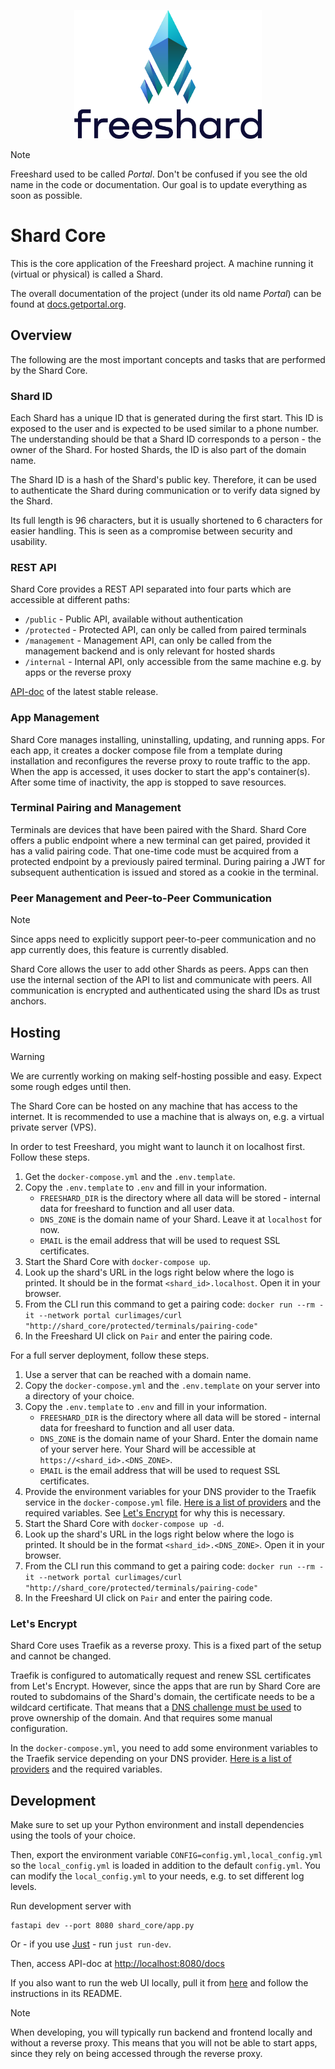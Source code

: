 <p align="center">
<picture>
    <source media="(prefers-color-scheme: dark)" srcset="readme/Freeshard_logo_for_dark.png">
    <source media="(prefers-color-scheme: light)" srcset="readme/Freeshard_logo_for_light.png">
    <img alt="Freeshard Logo" src="readme/Freeshard_logo_for_light.png" width="300">
</picture>
</p>

> [!NOTE]
> Freeshard used to be called _Portal_. Don't be confused if you see the old name in the code or documentation.
> Our goal is to update everything as soon as possible.

# Shard Core

This is the core application of the Freeshard project. A machine running it (virtual or physical) is called a Shard.

The overall documentation of the project (under its old name _Portal_) can be found at [docs.getportal.org](https://docs.getportal.org/).

## Overview

The following are the most important concepts and tasks that are performed by the Shard Core.

### Shard ID

Each Shard has a unique ID that is generated during the first start.
This ID is exposed to the user and is expected to be used similar to a phone number.
The understanding should be that a Shard ID corresponds to a person - the owner of the Shard.
For hosted Shards, the ID is also part of the domain name.

The Shard ID is a hash of the Shard's public key.
Therefore, it can be used to authenticate the Shard during communication or to verify data signed by the Shard.

Its full length is 96 characters, but it is usually shortened to 6 characters for easier handling.
This is seen as a compromise between security and usability.

### REST API

Shard Core provides a REST API separated into four parts which are accessible at different paths:

* `/public` - Public API, available without authentication
* `/protected` - Protected API, can only be called from paired terminals
* `/management` - Management API, can only be called from the management backend and is only relevant for hosted shards
* `/internal` - Internal API, only accessible from the same machine e.g. by apps or the reverse proxy

[API-doc](https://ptl.gitlab.io/portal_core/) of the latest stable release.

### App Management

Shard Core manages installing, uninstalling, updating, and running apps.
For each app, it creates a docker compose file from a template during installation and reconfigures the reverse proxy to route traffic to the app.
When the app is accessed, it uses docker to start the app's container(s).
After some time of inactivity, the app is stopped to save resources.

### Terminal Pairing and Management

Terminals are devices that have been paired with the Shard.
Shard Core offers a public endpoint where a new terminal can get paired, provided it has a valid pairing code.
That one-time code must be acquired from a protected endpoint by a previously paired terminal.
During pairing a JWT for subsequent authentication is issued and stored as a cookie in the terminal.

### Peer Management and Peer-to-Peer Communication

> [!NOTE]
> Since apps need to explicitly support peer-to-peer communication and no app currently does, this feature is currently disabled.

Shard Core allows the user to add other Shards as peers.
Apps can then use the internal section of the API to list and communicate with peers.
All communication is encrypted and authenticated using the shard IDs as trust anchors.

## Hosting

> [!WARNING]
> We are currently working on making self-hosting possible and easy.
> Expect some rough edges until then.

The Shard Core can be hosted on any machine that has access to the internet.
It is recommended to use a machine that is always on, e.g. a virtual private server (VPS).

In order to test Freeshard, you might want to launch it on localhost first. Follow these steps.

1. Get the `docker-compose.yml` and the `.env.template`.
2. Copy the `.env.template` to `.env` and fill in your information.
   - `FREESHARD_DIR` is the directory where all data will be stored - internal data for freeshard to function and all user data.
   - `DNS_ZONE` is the domain name of your Shard. Leave it at `localhost` for now.
   - `EMAIL` is the email address that will be used to request SSL certificates.
3. Start the Shard Core with `docker-compose up`.
4. Look up the shard's URL in the logs right below where the logo is printed. It should be in the format `<shard_id>.localhost`. Open it in your browser.
5. From the CLI run this command to get a pairing code: `docker run --rm -it --network portal curlimages/curl "http://shard_core/protected/terminals/pairing-code"`
6. In the Freeshard UI click on `Pair` and enter the pairing code.

For a full server deployment, follow these steps.

1. Use a server that can be reached with a domain name.
2. Copy the `docker-compose.yml` and the `.env.template` on your server into a directory of your choice.
2. Copy the `.env.template` to `.env` and fill in your information.
    - `FREESHARD_DIR` is the directory where all data will be stored - internal data for freeshard to function and all user data.
    - `DNS_ZONE` is the domain name of your Shard. Enter the domain name of your server here. Your Shard will be accessible at `https://<shard_id>.<DNS_ZONE>`.
    - `EMAIL` is the email address that will be used to request SSL certificates.
3. Provide the environment variables for your DNS provider to the Traefik service in the `docker-compose.yml` file. [Here is a list of providers](https://doc.traefik.io/traefik/https/acme/#providers) and the required variables. See [Let's Encrypt](#letsencrypt) for why this is necessary.
3. Start the Shard Core with `docker-compose up -d`.
4. Look up the shard's URL in the logs right below where the logo is printed. It should be in the format `<shard_id>.<DNS_ZONE>`. Open it in your browser.
5. From the CLI run this command to get a pairing code: `docker run --rm -it --network portal curlimages/curl "http://shard_core/protected/terminals/pairing-code"`
6. In the Freeshard UI click on `Pair` and enter the pairing code.

### Let's Encrypt
<a name="letsencrypt"></a>

Shard Core uses Traefik as a reverse proxy.
This is a fixed part of the setup and cannot be changed.

Traefik is configured to automatically request and renew SSL certificates from Let's Encrypt.
However, since the apps that are run by Shard Core are routed to subdomains of the Shard's domain, the certificate needs to be a wildcard certificate.
That means that a [DNS challenge must be used](https://doc.traefik.io/traefik/https/acme/#wildcard-domains) to prove ownership of the domain.
And that requires some manual configuration.

In the `docker-compose.yml`, you need to add some environment variables to the Traefik service depending on your DNS provider. [Here is a list of providers](https://doc.traefik.io/traefik/https/acme/#providers) and the required variables.

## Development

Make sure to set up your Python environment and install dependencies using the tools of your choice.

Then, export the environment variable `CONFIG=config.yml,local_config.yml` so the `local_config.yml` is loaded in addition to the default `config.yml`.
You can modify the `local_config.yml` to your needs, e.g. to set different log levels.

Run development server with 
```shell
fastapi dev --port 8080 shard_core/app.py
```

Or - if you use [Just](https://just.systems/) - run `just run-dev`.

Then, access API-doc at [http://localhost:8080/docs](http://localhost:8080/docs)

If you also want to run the web UI locally, pull it from [here](https://github.com/FreeshardBase/web-terminal) and follow the instructions in its README.

> [!NOTE]
> When developing, you will typically run backend and frontend locally and without a reverse proxy. This means that you will not be able to start apps, since they rely on being accessed through the reverse proxy.
